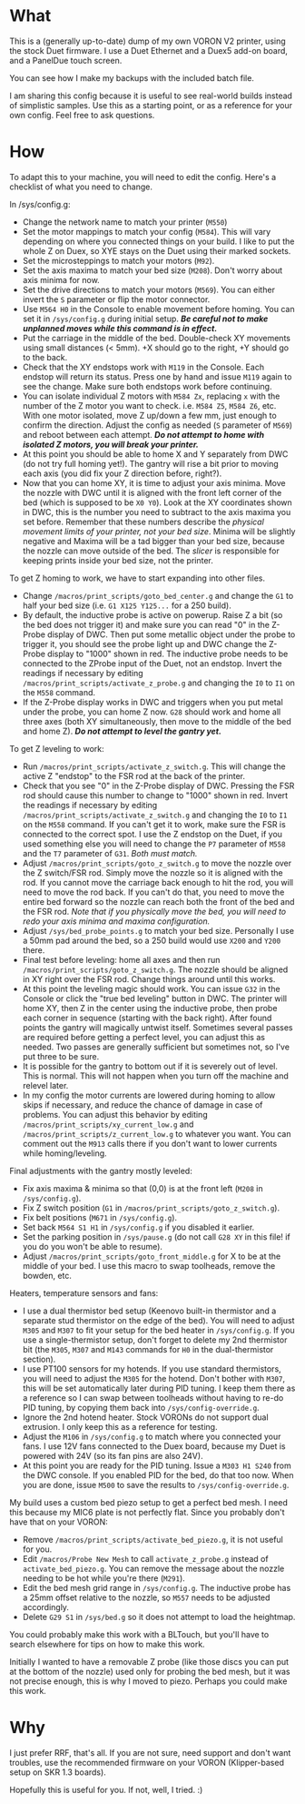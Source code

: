 # What

This is a (generally up-to-date) dump of my own VORON V2 printer, using the stock Duet firmware. I use a Duet Ethernet and a Duex5 add-on board, and a PanelDue touch screen.

You can see how I make my backups with the included batch file.

I am sharing this config because it is useful to see real-world builds instead of simplistic samples. Use this as a starting point, or as a reference for your own config. Feel free to ask questions.

# How

To adapt this to your machine, you will need to edit the config. Here's a checklist of what you need to change.

In /sys/config.g:
- Change the network name to match your printer (`M550`)
- Set the motor mappings to match your config (`M584`). This will vary depending on where you connected things on your build. I like to put the whole Z on Duex, so XYE stays on the Duet using their marked sockets.
- Set the microsteppings to match your motors (`M92`).
- Set the axis maxima to match your bed size (`M208`). Don't worry about axis minima for now.
- Set the drive directions to match your motors (`M569`). You can either invert the `S` parameter or flip the motor connector.
- Use `M564 H0` in the Console to enable movement before homing. You can set it in `/sys/config.g` during initial setup. **_Be careful not to make unplanned moves while this command is in effect._**
- Put the carriage in the middle of the bed. Double-check XY movements using small distances (< 5mm). +X should go to the right, +Y should go to the back.
- Check that the XY endstops work with `M119` in the Console. Each endstop will return its status. Press one by hand and issue `M119` again to see the change. Make sure both endstops work before continuing.
- You can isolate individual Z motors with `M584 Zx`, replacing `x` with the number of the Z motor you want to check. i.e. `M584 Z5`, `M584 Z6`, etc. With one motor isolated, move Z up/down a few mm, just enough to confirm the direction. Adjust the config as needed (`S` parameter of `M569`) and reboot between each attempt. **_Do not attempt to home with isolated Z motors, you will break your printer._**
- At this point you should be able to home X and Y separately from DWC (do not try full homing yet!). The gantry will rise a bit prior to moving each axis (you did fix your Z direction before, right?).
- Now that you can home XY, it is time to adjust your axis minima. Move the nozzle with DWC until it is aligned with the front left corner of the bed (which is supposed to be `X0 Y0`). Look at the XY coordinates shown in DWC, this is the number you need to subtract to the axis maxima you set before. Remember that these numbers describe the _physical movement limits of your printer, not your bed size_. Minima will be slightly negative and Maxima will be a tad bigger than your bed size, because the nozzle can move outside of the bed. The _slicer_ is responsible for keeping prints inside your bed size, not the printer.

To get Z homing to work, we have to start expanding into other files.
- Change `/macros/print_scripts/goto_bed_center.g` and change the `G1` to half your bed size (i.e. `G1 X125 Y125...` for a 250 build).
- By default, the inductive probe is active on powerup. Raise Z a bit (so the bed does not trigger it) and make sure you can read "0" in the Z-Probe display of DWC. Then put some metallic object under the probe to trigger it, you should see the probe light up and DWC change the Z-Probe display to "1000" shown in red. The inductive probe needs to be connected to the ZProbe input of the Duet, not an endstop. Invert the readings if necessary by editing `/macros/print_scripts/activate_z_probe.g` and changing the `I0` to `I1` on the `M558` command.
- If the Z-Probe display works in DWC and triggers when you put metal under the probe, you can home Z now. `G28` should work and home all three axes (both XY simultaneously, then move to the middle of the bed and home Z). **_Do not attempt to level the gantry yet._**

To get Z leveling to work:
- Run `/macros/print_scripts/activate_z_switch.g`. This will change the active Z "endstop" to the FSR rod at the back of the printer.
- Check that you see "0" in the Z-Probe display of DWC. Pressing the FSR rod should cause this number to change to "1000" shown in red. Invert the readings if necessary by editing `/macros/print_scripts/activate_z_switch.g` and changing the `I0` to `I1` on the `M558` command. If you can't get it to work, make sure the FSR is connected to the correct spot. I use the Z endstop on the Duet, if you used something else you will need to change the `P7` parameter of `M558` and the `T7` parameter of `G31`. _Both must match._
- Adjust `/macros/print_scripts/goto_z_switch.g` to move the nozzle over the Z switch/FSR rod. Simply move the nozzle so it is aligned with the rod. If you cannot move the carriage back enough to hit the rod, you will need to move the rod back. If you can't do that, you need to move the entire bed forward so the nozzle can reach both the front of the bed and the FSR rod. _Note that if you physically move the bed, you will need to redo your axis minima and maxima configuration._
- Adjust `/sys/bed_probe_points.g` to match your bed size. Personally I use a 50mm pad around the bed, so a 250 build would use `X200` and `Y200` there.
- Final test before leveling: home all axes and then run `/macros/print_scripts/goto_z_switch.g`. The nozzle should be aligned in XY right over the FSR rod. Change things around until this works.
- At this point the leveling magic should work. You can issue `G32` in the Console or click the "true bed leveling" button in DWC. The printer will home XY, then Z in the center using the inductive probe, then probe each corner in sequence (starting with the back right). After found points the gantry will magically untwist itself. Sometimes several passes are required before getting a perfect level, you can adjust this as needed. Two passes are generally sufficient but sometimes not, so I've put three to be sure.
- It is possible for the gantry to bottom out if it is severely out of level. This is normal. This will not happen when you turn off the machine and relevel later. 
- In my config the motor currents are lowered during homing to allow skips if necessary, and reduce the chance of damage in case of problems. You can adjust this behavior by editing `/macros/print_scripts/xy_current_low.g` and `/macros/print_scripts/z_current_low.g` to whatever you want. You can comment out the `M913` calls there if you don't want to lower currents while homing/leveling.

Final adjustments with the gantry mostly leveled:
- Fix axis maxima & minima so that (0,0) is at the front left (`M208` in `/sys/config.g`).
- Fix Z switch position (`G1` in `/macros/print_scripts/goto_z_switch.g`).
- Fix belt positions (`M671` in `/sys/config.g`).
- Set back `M564 S1 H1` in `/sys/config.g` if you disabled it earlier.
- Set the parking position in `/sys/pause.g` (do not call `G28 XY` in this file! if you do you won't be able to resume).
- Adjust `/macros/print_scripts/goto_front_middle.g` for X to be at the middle of your bed. I use this macro to swap toolheads, remove the bowden, etc.

Heaters, temperature sensors and fans:
- I use a dual thermistor bed setup (Keenovo built-in thermistor and a separate stud thermistor on the edge of the bed). You will need to adjust `M305` and `M307` to fit your setup for the bed heater in `/sys/config.g`. If you use a single-thermistor setup, don't forget to delete my 2nd thermistor bit (the `M305`, `M307` and `M143` commands for `H0` in the dual-thermistor section).
- I use PT100 sensors for my hotends. If you use standard thermistors, you will need to adjust the `M305` for the hotend. Don't bother with `M307`, this will be set automatically later during PID tuning. I keep them there as a reference so I can swap between toolheads without having to re-do PID tuning, by copying them back into `/sys/config-override.g`.
- Ignore the 2nd hotend heater. Stock VORONs do not support dual extrusion. I only keep this as a reference for testing.
- Adjust the `M106` in `/sys/config.g` to match where you connected your fans. I use 12V fans connected to the Duex board, because my Duet is powered with 24V (so its fan pins are also 24V).
- At this point you are ready for the PID tuning. Issue a `M303 H1 S240` from the DWC console. If you enabled PID for the bed, do that too now. When you are done, issue `M500` to save the results to `/sys/config-override.g`.

My build uses a custom bed piezo setup to get a perfect bed mesh. I need this because my MIC6 plate is not perfectly flat. Since you probably don't have that on your VORON:

- Remove `/macros/print_scripts/activate_bed_piezo.g`, it is not useful for you.
- Edit `/macros/Probe New Mesh` to call `activate_z_probe.g` instead of `activate_bed_piezo.g`. You can remove the message about the nozzle needing to be hot while you're there (`M291`).
- Edit the bed mesh grid range in `/sys/config.g`. The inductive probe has a 25mm offset relative to the nozzle, so `M557` needs to be adjusted accordingly.
- Delete `G29 S1` in `/sys/bed.g` so it does not attempt to load the heightmap.

You could probably make this work with a BLTouch, but you'll have to search elsewhere for tips on how to make this work.

Initially I wanted to have a removable Z probe (like those discs you can put at the bottom of the nozzle) used only for probing the bed mesh, but it was not precise enough, this is why I moved to piezo. Perhaps you could make this work.

# Why

I just prefer RRF, that's all. If you are not sure, need support and don't want troubles, use the recommended firmware on your VORON (Klipper-based setup on SKR 1.3 boards).

Hopefully this is useful for you. If not, well, I tried. :)